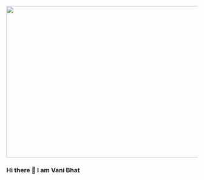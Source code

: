 <p align= "center">
<img width="1200" height="400" src="Screenshot 2023-08-28 at 5.13.07 PM.png" alt="my banner">
</p>


<!--
**vanibhat02/vanibhat02** is a ✨ _special_ ✨ repository because its `README.md` (this file) appears on your GitHub profile.

Here are some ideas to get you started:

- 🔭 I’m currently working on ...
- 🌱 I’m currently learning ...
- 👯 I’m looking to collaborate on ...
- 🤔 I’m looking for help with ...
- 💬 Ask me about ...
- 📫 How to reach me: ...
- 😄 Pronouns: ...
- ⚡ Fun fact: ...
-->




### Hi there 👋 I am Vani Bhat


